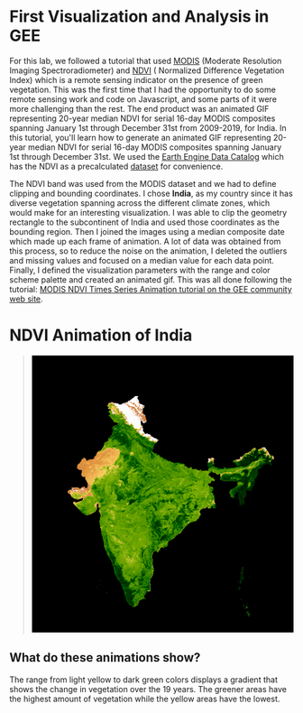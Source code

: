 # First Visualization and Analysis in GEE
For this lab, we followed a tutorial that used [MODIS](https://modis.gsfc.nasa.gov/) (Moderate Resolution Imaging Spectroradiometer) and [NDVI](https://en.wikipedia.org/wiki/Normalized_difference_vegetation_index) ( Normalized Difference Vegetation Index) which is a remote sensing indicator on the presence of green vegetation. This was the first time that I had the opportunity to do some remote sensing work and code on Javascript, and some parts of it were more challenging than the rest. The end product was an animated GIF representing 20-year median NDVI for serial 16-day MODIS composites spanning January 1st through December 31st from 2009-2019, for India.
In this tutorial, you'll learn how to generate an animated GIF representing 20-year median NDVI for serial 16-day MODIS composites spanning January 1st through December 31st. We used the [Earth Engine Data Catalog](https://developers.google.com/earth-engine/datasets/) which has the NDVI as a precalculated [dataset](https://developers.google.com/earth-engine/datasets/catalog/MODIS_006_MOD13A2) for convenience.

The NDVI band was used from the MODIS dataset and we had to define clipping and bounding coordinates. I chose **India**, as my country since it has diverse vegetation spanning across the different climate zones, which would make for an interesting visualization. I was able to clip the geometry rectangle to the subcontinent of India and used those coordinates as the bounding region. Then I joined the images using a median composite date which made up each frame of animation. A lot of data was obtained from this process, so to reduce the noise on the animation, I deleted the outliers and missing values and focused on a median value for each data point. Finally, I defined the visualization parameters with the range and color scheme palette and created an animated gif. This was all done following the tutorial: [MODIS NDVI Times Series Animation tutorial on the GEE community web site](https://developers.google.com/earth-engine/tutorials/community/modis-ndvi-time-series-animation).

# NDVI Animation of India
> ![NDVI Animation of India](images/NDVI_India.gif)

## What do these animations show?  
The range from light yellow to dark green colors displays a gradient that shows the change in vegetation over the 19 years. The greener areas have the highest amount of vegetation while the yellow areas have the lowest.  
